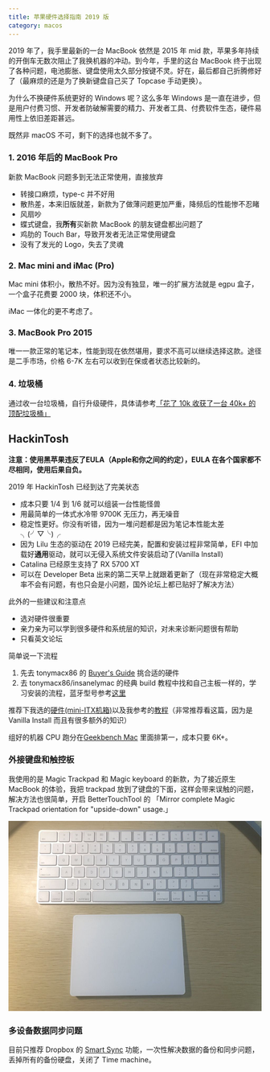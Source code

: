 ```yaml
---
title: 苹果硬件选择指南 2019 版
category: macos
---
```


2019 年了，我手里最新的一台 MacBook 依然是 2015 年 mid 款，苹果多年持续的开倒车无数次阻止了我换机器的冲动。到今年，手里的这台 MacBook 终于出现了各种问题，电池膨胀、键盘使用太久部分按键不灵。好在，最后都自己折腾修好了（最麻烦的还是为了换新键盘自己买了 Topcase 手动更换）。

为什么不换硬件系统更好的 Windows 呢？这么多年 Windows 是一直在进步，但是用户付费习惯、开发者防破解需要的精力、开发者工具、付费软件生态，硬件易用性上依旧差距甚远。

既然非 macOS 不可，剩下的选择也就不多了。

### 1. 2016 年后的 MacBook Pro

新款 MacBook 问题多到无法正常使用，直接放弃

- 转接口麻烦，type-c 并不好用
- 散热差，本来旧版就差，新款为了做薄问题更加严重，降频后的性能惨不忍睹
- 风扇吵
- 蝶式键盘，我**所有**买新款 MacBook 的朋友键盘都出问题了
- 鸡肋的 Touch Bar，导致开发者无法正常使用键盘
- 没有了发光的 Logo，失去了灵魂

### 2. Mac mini and iMac (Pro)

Mac mini 体积小，散热不好。因为没有独显，唯一的扩展方法就是 egpu 盒子，一个盒子花费要 2000 块，体积还不小。

iMac 一体化的更不考虑了。


### 3. MacBook Pro 2015

唯一一款正常的笔记本，性能到现在依然堪用，要求不高可以继续选择这款。途径是二手市场，价格 6-7K 左右可以收到在保或者状态比较新的。

### 4. 垃圾桶

通过收一台垃圾桶，自行升级硬件，具体请参考[「花了 10k 收获了一台 40k+ 的顶配垃圾桶」](https://mp.weixin.qq.com/s/zZ9cEVL4GTRzta-veYAz4Q)

## HackinTosh

**注意：使用黑苹果违反了EULA（Apple和你之间的约定），EULA 在各个国家都不尽相同，使用后果自负。**

2019 年 HackinTosh 已经到达了完美状态

- 成本只要 1/4 到 1/6 就可以组装一台性能怪兽
- 用最简单的一体式水冷带 9700K 无压力，再无噪音
- 稳定性更好。你没有听错，因为一堆问题都是因为笔记本性能太差 ╮(╯▽╰)╭
- 因为 Lilu 生态的驱动在 2019 已经完美，配置和安装过程非常简单，EFI 中加载好**通用**驱动，就可以无侵入系统文件安装启动了(Vanilla Install)
- Catalina 已经原生支持了 RX 5700 XT
- 可以在 Developer Beta 出来的第二天早上就跟着更新了（现在非常稳定大概率不会有问题，有也只会是小问题，国外论坛上都已贴好了解决方法）

此外的一些建议和注意点

- 选对硬件很重要
- 亲力亲为可以学到很多硬件和系统层的知识，对未来诊断问题很有帮助
- 只看英文论坛

简单说一下流程

1. 先去 tonymacx86 的 [Buyer's Guide](https://www.tonymacx86.com/buyersguide/building-a-customac-hackintosh-the-ultimate-buyers-guide/) 挑合适的硬件
2. 去 tonymacx86/insanelymac 的经典 build 教程中找和自己主板一样的，学习安装的流程，蓝牙型号参考[这里](https://www.tonymacx86.com/threads/broadcom-wifi-bluetooth-guide.242423/)

推荐下我选的[硬件(mini-ITX机箱)](https://pcpartpicker.com/list/fnM9Wb)以及我参考的[教程](https://www.tonymacx86.com/threads/the-everything-works-asus-z390-i-gaming-i7-8700k-sapphire-rx580-pulse-build.272572/)（非常推荐看这篇，因为是 Vanilla Install 而且有很多额外的知识）

组好的机器 CPU 跑分在[Geekbench Mac](https://browser.geekbench.com/mac-benchmarks) 里面排第一，成本只要 6K+。

### 外接键盘和触控板

我使用的是 Magic Trackpad 和 Magic keyboard 的新款，为了接近原生 MacBook 的体验，我把 trackpad 放到了键盘的下面，这样会带来误触的问题，解决方法也很简单，开启 BetterTouchTool 的 「Mirror complete Magic Trackpad orientation for "upside-down" usage.」

![Magic](/assets/images/magic-up-down.jpg)

### 多设备数据同步问题

目前只推荐 Dropbox 的 [Smart Sync](https://www.dropbox.com/smart-sync) 功能，一次性解决数据的备份和同步问题，丢掉所有的备份硬盘，关闭了 Time machine。
